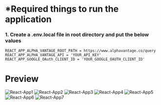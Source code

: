 # *Required things to run the application 
### 1. Create a .env.local file in root directory and put the below values
```
REACT_APP_ALPHA_VANTAGE_ROOT_PATH = https://www.alphavantage.co/query
REACT_APP_ALPHA_VANTAGE_API = 'YOUR_API_KEY'
REACT_APP_GOOGLE_OAuth_CLIENT_ID = 'YOUR_GOOGLE_OAUTH_CLIENT_ID'
```

# Preview
![React-App1](https://user-images.githubusercontent.com/70855085/228350634-403f0b3a-7ed1-4921-986f-827c4e6523fc.png)
![React-App2](https://user-images.githubusercontent.com/70855085/228350668-079c7143-1a49-4f99-b8b9-23d1b6ac2205.png)
![React-App3](https://user-images.githubusercontent.com/70855085/228350677-1849e74a-914c-44c6-9069-c7bab4fbe81d.png)
![React-App4](https://user-images.githubusercontent.com/70855085/228350689-b6325a1b-a894-4021-b324-cac0b67557a2.png)
![React-App5](https://user-images.githubusercontent.com/70855085/228350699-a793bf37-051a-4184-85e7-130e65b55b96.png)
![React-App6](https://user-images.githubusercontent.com/70855085/228350707-c27ef002-b515-4d44-a237-4db482436c88.png)
![React-App7](https://user-images.githubusercontent.com/70855085/228350714-4a1f14b9-b2f5-4752-8cf9-5f70d0f2ede7.png)
